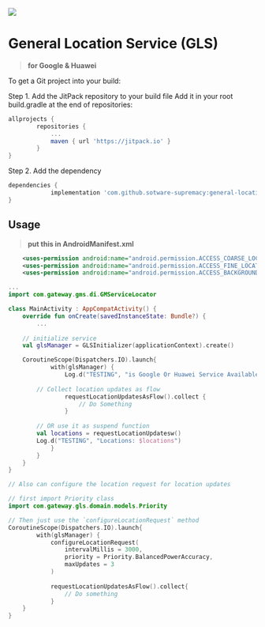 [![](https://jitpack.io/v/sotware-supremacy/general-location-service.svg)](https://jitpack.io/#sotware-supremacy/general-location-service)

# General Location Service (GLS)
> **for Google & Huawei**

To get a Git project into your build:

Step 1. Add the JitPack repository to your build file
Add it in your root build.gradle at the end of repositories:

```gradle
allprojects {
		repositories {
			...
			maven { url 'https://jitpack.io' }
		}
}
```

Step 2. Add the dependency

```gradle
dependencies {
	        implementation 'com.github.sotware-supremacy:general-location-service:<VERSION>'
}
```

## Usage
> **put this in AndroidManifest.xml**
```xml
    <uses-permission android:name="android.permission.ACCESS_COARSE_LOCATION" />
    <uses-permission android:name="android.permission.ACCESS_FINE_LOCATION" />
    <uses-permission android:name="android.permission.ACCESS_BACKGROUND_LOCATION" />
```

```kotlin
...
import com.gateway.gms.di.GMServiceLocator

class MainActivity : AppCompatActivity() {
    override fun onCreate(savedInstanceState: Bundle?) {
        ...
	
	// initialize service 
	val glsManager = GLSInitializer(applicationContext).create()

	CoroutineScope(Dispatchers.IO).launch{
            with(glsManager) {
                Log.d("TESTING", "is Google Or Huawei Service Available: $isServicesAvailable")
		
		// Collect location updates as flow
                requestLocationUpdatesAsFlow().collect {
                    // Do Something
                }
		
		// OR use it as suspend function
		val locations = requestLocationUpdatesw()
		Log.d("TESTING", "Locations: $locations")
            }
        }
    }
}
```

```kotlin
// Also can configure the location request for location updates

// first import Priority class
import com.gateway.gls.domain.models.Priority

// Then just use the `configureLocationRequest` method
CoroutineScope(Dispatchers.IO).launch{
        with(glsManager) {
            configureLocationRequest(
                intervalMillis = 3000,
                priority = Priority.BalancedPowerAccuracy,
                maxUpdates = 3
            )
            
            requestLocationUpdatesAsFlow().collect{
                // Do something
            }
    }
}
```
